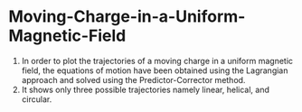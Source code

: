 # Moving-Charge-in-a-Uniform-Magnetic-Field
1. In order to plot the trajectories of a moving charge in a uniform magnetic field, the equations of motion have been obtained using the Lagrangian approach and solved using the Predictor-Corrector method.
2. It shows only three possible trajectories namely linear, helical, and circular.

